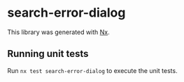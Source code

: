 # search-error-dialog

This library was generated with [Nx](https://nx.dev).

## Running unit tests

Run `nx test search-error-dialog` to execute the unit tests.
